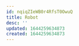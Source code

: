 ```yaml
---
id: nqiqZIeWB0r4RfsT0OwuQ
title: Robot
desc: ''
updated: 1644259634873
created: 1644259634873
---
```


